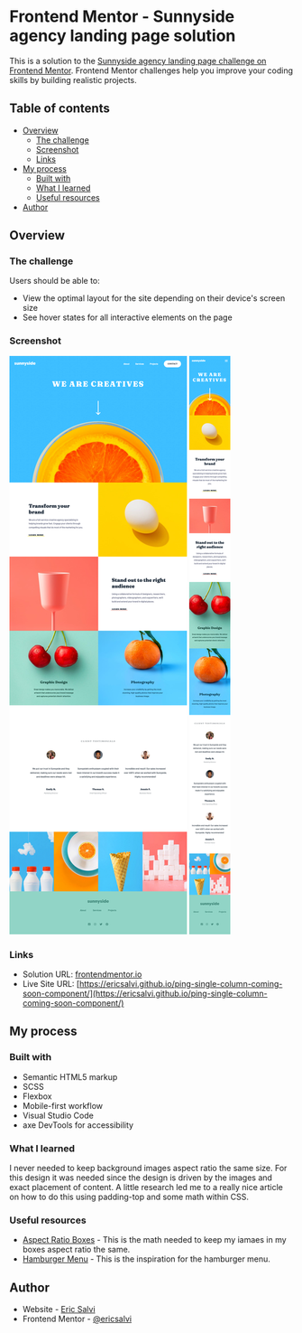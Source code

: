 # Frontend Mentor - Sunnyside agency landing page solution

This is a solution to the [Sunnyside agency landing page challenge on Frontend Mentor](https://www.frontendmentor.io/challenges/sunnyside-agency-landing-page-7yVs3B6ef). Frontend Mentor challenges help you improve your coding skills by building realistic projects.

## Table of contents

- [Overview](#overview)
  - [The challenge](#the-challenge)
  - [Screenshot](#screenshot)
  - [Links](#links)
- [My process](#my-process)
  - [Built with](#built-with)
  - [What I learned](#what-i-learned)
  - [Useful resources](#useful-resources)
- [Author](#author)

## Overview

### The challenge

Users should be able to:

- View the optimal layout for the site depending on their device's screen size
- See hover states for all interactive elements on the page

### Screenshot

![Desktop Design Solution](./design/desktop-design-solution.png)
![Mobile Design Solution](./design/mobile-design-solution.png)

### Links

- Solution URL: [frontendmentor.io](https://www.frontendmentor.io/solutions/ping-coming-soon-component-scss-mobilefirst-bem-v5Aq_-oih)
- Live Site URL: [https://ericsalvi.github.io/ping-single-column-coming-soon-component/](https://ericsalvi.github.io/ping-single-column-coming-soon-component/)

## My process

### Built with

- Semantic HTML5 markup
- SCSS
- Flexbox
- Mobile-first workflow
- Visual Studio Code
- axe DevTools for accessibility

### What I learned

I never needed to keep background images aspect ratio the same size. For this design it was needed since the design is driven by the images and exact placement of content. A little research led me to a really nice article on how to do this using padding-top and some math within CSS.

### Useful resources

- [Aspect Ratio Boxes](https://css-tricks.com/aspect-ratio-boxes/) - This is the math needed to keep my iamaes in my boxes aspect ratio the same.
- [Hamburger Menu](https://codepen.io/husnimun/pen/pJvEeL) - This is the inspiration for the hamburger menu.

## Author

- Website - [Eric Salvi](https://github.com/ericsalvi)
- Frontend Mentor - [@ericsalvi](https://www.frontendmentor.io/profile/ericsalvi)
